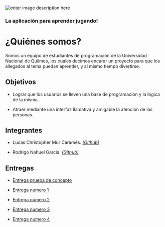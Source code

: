 ![enter image description here](https://i.ibb.co/yYpP3b4/descarga.png)
### La aplicación para aprender jugando!


# ¿Quiénes somos?

Somos un equipo de estudiantes de programación de la Universidad Nacional de Quilmes, los cuales decimos encarar un proyecto para que los allegados al tema puedan aprender, y al mismo tiempo divertirse.  

## Objetivos
-   Lograr que los usuarios se lleven una base de programación y la lógica de la misma. 
    
-   Atraer mediante una interfaz llamativa y amigable la atención de las personas.

## Integrantes

* Lucas Christopher Mur Caramés. [_(Github)_](https://github.com/LM-Randomize)

* Rodrigo Nahuel Garcia. [_(Github)_](https://github.com/rodrigoGarciaUnq)

## Entregas

* [Entrega prueba de concepto](https://github.com/devitunq/DEVit-Documentacion/milestone/1)

* [Entrega numero 1](https://github.com/devitunq/DEVit-Documentacion/milestone/2)

* [Entrega numero 2](https://github.com/devitunq/DEVit-Documentacion/milestone/3)

* [Entrega numero 3](https://github.com/devitunq/DEVit-Documentacion/milestone/4)

* [Entrega numero 4](https://github.com/devitunq/DEVit-Documentacion/milestone/5)
